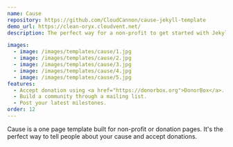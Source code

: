 ```yaml
---
name: Cause
repository: https://github.com/CloudCannon/cause-jekyll-template
demo_url: https://clean-oryx.cloudvent.net/
description: The perfect way for a non-profit to get started with Jekyll.

images:
  - image: /images/templates/cause/1.jpg
  - image: /images/templates/cause/2.jpg
  - image: /images/templates/cause/3.jpg
  - image: /images/templates/cause/4.jpg
  - image: /images/templates/cause/5.jpg
features:
  - Accept donation using <a href="https://donorbox.org">DonorBox</a>.
  - Build a community through a mailing list.
  - Post your latest milestones.
order: 12
---
```


Cause is a one page template built for non-profit or donation pages. It's the perfect way to tell people about your cause and accept donations.

